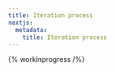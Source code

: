 ```yaml
---
title: Iteration process
nextjs:
  metadata:
    title: Iteration process
---
```


{% workinprogress /%}
